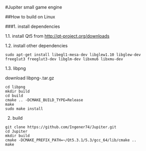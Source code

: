 #Jupiter small game engine

##How to build on Linux

###1. install dependencies

1.1. install Qt5 from http://qt-project.org/downloads

1.2. install other dependencies

```
sudo apt-get install libegl1-mesa-dev libglew1.10 libglew-dev freeglut3 freeglut3-dev libglm-dev libxmu6 libxmu-dev
```

1.3. libpng 

download libpng-<version>.tar.gz

```
cd libpng
mkdir build
cd build
cmake .. -DCMAKE_BUILD_TYPE=Release
make
sudo make install
```

2. build

```
git clone https://github.com/Ingener74/Jupiter.git
cd Jupiter
mkdir build
cmake -DCMAKE_PREFIX_PATH=~/Qt5.3.1/5.3/gcc_64/lib/cmake ..
make
```